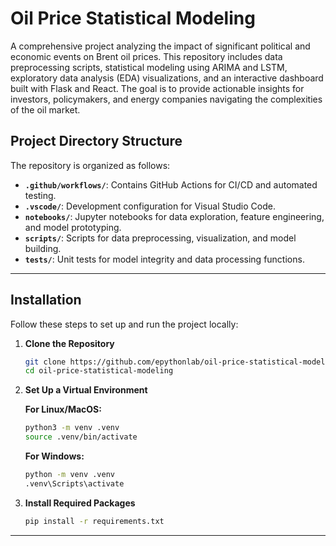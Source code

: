 # Oil Price Statistical Modeling

A comprehensive project analyzing the impact of significant political and economic events on Brent oil prices. This repository includes data preprocessing scripts, statistical modeling using ARIMA and LSTM, exploratory data analysis (EDA) visualizations, and an interactive dashboard built with Flask and React. The goal is to provide actionable insights for investors, policymakers, and energy companies navigating the complexities of the oil market.

## Project Directory Structure

The repository is organized as follows:

- **`.github/workflows/`**: Contains GitHub Actions for CI/CD and automated testing.
- **`.vscode/`**: Development configuration for Visual Studio Code.
- **`notebooks/`**: Jupyter notebooks for data exploration, feature engineering, and model prototyping.
- **`scripts/`**: Scripts for data preprocessing, visualization, and model building.
- **`tests/`**: Unit tests for model integrity and data processing functions.

---

## Installation

Follow these steps to set up and run the project locally:

1. **Clone the Repository**

   ```bash
   git clone https://github.com/epythonlab/oil-price-statistical-modeling.git
   cd oil-price-statistical-modeling
   ```

2. **Set Up a Virtual Environment**

   **For Linux/MacOS:**
   ```bash
   python3 -m venv .venv
   source .venv/bin/activate
   ```

   **For Windows:**
   ```bash
   python -m venv .venv
   .venv\Scripts\activate
   ```

3. **Install Required Packages**

   ```bash
   pip install -r requirements.txt
   ```

---